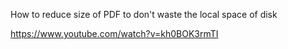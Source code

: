 How to reduce size of PDF to don't waste the local space of disk

https://www.youtube.com/watch?v=kh0BOK3rmTI
